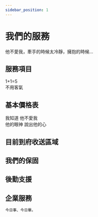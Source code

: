 ```yaml
---
sidebar_position: 1
---
```

# 我們的服務
他不愛我，牽手的時候太冷靜，擁抱的時候...

## 服務項目
1+1=5  
不用客氣  

## 基本價格表
我知道 他不愛我  
他的眼神 說出他的心  

## 目前到府收送區域

## 我們的保固

## 後勤支援

## 企業服務

```bash
今日事、今日畢。
```

